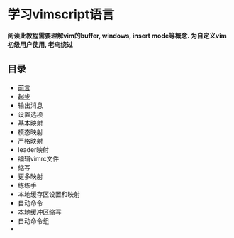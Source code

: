 # 学习vimscript语言

**阅读此教程需要理解vim的buffer, windows, insert mode等概念. 为自定义vim初级用户使用, 老鸟绕过**

## 目录

* [前言](chapter-0/preface.md)
* [起步](chapter-1/prerequisites.md)
* 输出消息
* 设置选项
* 基本映射
* 模态映射
* 严格映射
* leader映射
* 编辑vimrc文件
* 缩写
* 更多映射
* 练练手
* 本地缓存区设置和映射
* 自动命令
* 本地缓冲区缩写
* 自动命令组
* 
